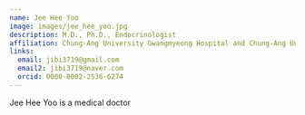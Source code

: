 ```yaml
---
name: Jee Hee Yoo
image: images/jee_hee_yoo.jpg
description: M.D., Ph.D., Endocrinologist
affiliation: Chung-Ang University Gwangmyeong Hospital and Chung-Ang University
links:
  email: jibi3719@gmail.com
  email2: jibi3719@naver.com
  orcid: 0000-0002-2536-6274
---
```


Jee Hee Yoo is a medical doctor